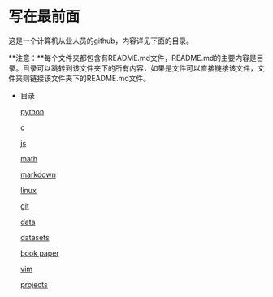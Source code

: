 # 写在最前面

这是一个计算机从业人员的github，内容详见下面的目录。

**注意：**每个文件夹都包含有README.md文件，README.md的主要内容是目录。目录可以跳转到该文件夹下的所有内容，如果是文件可以直接链接该文件，文件夹则链接该文件夹下的README.md文件。

* 目录

  [python](./python/README.md)
  
  [c](./c/README.md)
  
  [js](./js/README.md)
  
  [math](./math/README.md)
  
  [markdown](./markdown/README.md)
  
  [linux](./linux/README.md)
  
  [git](./git/README.md)
  
  [data](./data/README.md)
  
  [datasets](./datasets/README.md)
  
  [book paper](./book_paper/README.md)
  
  [vim](./vim/README.md)
  
  [projects](projects/README.md)
  
  
  
  
  
  